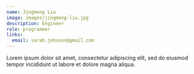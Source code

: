 ```yaml
---
name: Jingmeng Liu
image: images/jingmeng-liu.jpg
description: Engineer
role: programmer
links:
  email: sarah.johnson@gmail.com
---
```


Lorem ipsum dolor sit amet, consectetur adipiscing elit, sed do eiusmod tempor incididunt ut labore et dolore magna aliqua.
